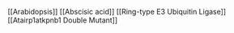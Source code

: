 [[Arabidopsis]]
[[Abscisic acid]]
[[Ring-type E3 Ubiquitin Ligase]]
[[Atairp1atkpnb1 Double Mutant]]
